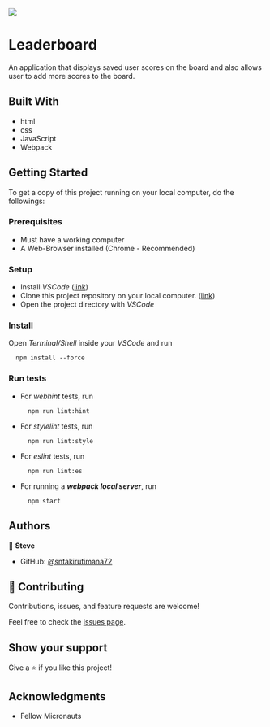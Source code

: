 ![](https://img.shields.io/badge/Microverse-blueviolet)

# Leaderboard

An application that displays saved user scores on the board and also allows user to add more scores to the board.


## Built With

- html
- css
- JavaScript
- Webpack


## Getting Started

To get a copy of this project running on your local computer, do the followings:

### Prerequisites

- Must have a working computer
- A Web-Browser installed (Chrome - Recommended)

### Setup

- Install _VSCode_ ([link](https://code.visualstudio.com/download))
- Clone this project repository on your local computer. ([link](../../))
- Open the project directory with _VSCode_

### Install

Open _Terminal/Shell_ inside your _VSCode_ and run
  ```
    npm install --force
  ```

### Run tests

- For _webhint_ tests, run
  ```
    npm run lint:hint
  ```
- For _stylelint_ tests, run
  ```
    npm run lint:style
  ```
- For _eslint_ tests, run
  ```
    npm run lint:es
  ```
- For running a _**webpack local server**_, run
  ```
    npm start
  ```


## Authors

👤 **Steve**

- GitHub: [@sntakirutimana72](../../../)

## 🤝 Contributing

Contributions, issues, and feature requests are welcome!

Feel free to check the [issues page](../../issues/).

## Show your support

Give a ⭐️ if you like this project!

## Acknowledgments

- Fellow Micronauts
